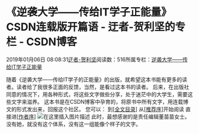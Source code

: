 
# 《逆袭大学——传给IT学子正能量》CSDN连载版开篇语 - 迂者-贺利坚的专栏 - CSDN博客

2019年01月06日 08:08:31[迂者-贺利坚](https://me.csdn.net/sxhelijian)阅读数：516所属专栏：[逆袭大学——传给IT学子正能量](https://blog.csdn.net/column/details/32349.html)



随着《逆袭大学——传给IT学子的正能量》的出版，就希望这本书能有更多的读者。读者给了我很多正面的反馈，当然，是看过这本书的读者。
后来，在出版社同意的情况下，用各种形式，将这些文字做些分享，处于迷茫中的大学生，需要这些文字来滋养。
这本书是在CSDN博客中孕育的，将原书中所有文字，用连载博文的形式发出来，回报这个社区。
您可以：
到[[全文目录](https://blog.csdn.net/sxhelijian/article/details/85908097)]
从[[推荐序](https://blog.csdn.net/sxhelijian/article/details/86223035)]开始阅读
直接进[[作者序](https://blog.csdn.net/sxhelijian/article/details/86222867)]
![在这里插入图片描述](https://img-blog.csdnimg.cn/20190111083652325.JPG)
此时，最想感谢的是责任编辑董苗苗女士。没有她，就没有这个体系，没有这一组能像个样子的文字。
[
](https://img-blog.csdnimg.cn/20190111083652325.JPG)

